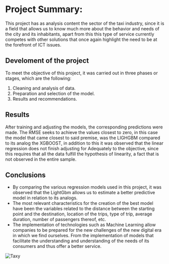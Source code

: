# **Project Summary**:

This project has as analysis content the sector of the taxi industry, since it is a field that allows us to know much more about the behavior and needs of the city and its inhabitants, apart from this this type of service currently competes with other solutions that once again highlight the need to be at the forefront of ICT issues.

## **Develoment of the project**
To meet the objective of this project, it was carried out in three phases or stages, which are the following:
1. Cleaning and analysis of data.
2. Preparation and selection of the model.
3. Results and recommendations.

## Results
After training and adjusting the models, the corresponding predictions were made. The RMSE seeks to achieve the values closest to zero, in this case the model that came closest to said premise, was the LIGHGBM compared to its analog the XGBOOST, in addition to this it was observed that the linear regression does not finish adjusting for Adequately to the objective, since this requires that all the data fulfill the hypothesis of linearity, a fact that is not observed in the entire sample.

## Conclusions
- By comparing the various regression models used in this project, it was observed that the LightGbm allows us to estimate a better predictive model in relation to its analogs.
- The most relevant characteristics for the creation of the best model have been the variables related to the distance between the starting point and the destination, location of the trips, type of trip, average duration, number of passengers thereof, etc.
-  The implementation of technologies such as Machine Learning allow companies to be prepared for the new challenges of the new digital era in which we find ourselves. From the implementation of models that facilitate the understanding and understanding of the needs of its consumers and thus offer a better service.

![Taxy](https://www.turismonuevayork.com/wp-content/uploads/2010/06/Taxis-en-Nueva-York-760x500.jpg)
